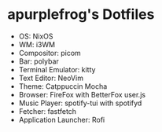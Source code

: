# apurplefrog's Dotfiles

- OS: NixOS
- WM: i3WM
- Compositor: picom
- Bar: polybar
- Terminal Emulator: kitty
- Text Editor: NeoVim
- Theme: Catppuccin Mocha
- Browser: FireFox with BetterFox user.js
- Music Player: spotify-tui with spotifyd
- Fetcher: fastfetch
- Application Launcher: Rofi
